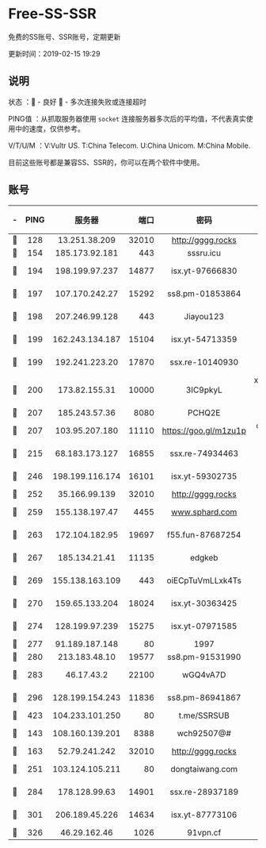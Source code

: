 # Free-SS-SSR

免费的SS账号、SSR账号，定期更新

更新时间：2019-02-15 19:29

## 说明

状态     ：🙂 - 良好 🙁 - 多次连接失败或连接超时

PING值   ：从抓取服务器使用 `socket` 连接服务器多次后的平均值，不代表真实使用中的速度，仅供参考。

V/T/U/M  ：V:Vultr US. T:China Telecom. U:China Unicom. M:China Mobile.

目前这些账号都是兼容SS、SSR的，你可以在两个软件中使用。

## 账号

|-|PING|服务器|端口|密码|加密方式|区域|V/T/U/M|
|:----:|:----:|:-----:|-----:|:----:|:----:|:----:|:----:|
|🙂|128|13.251.38.209|32010|http://gggg.rocks|chacha20|SG|9↑/10↑/9↑/9↑|
|🙂|154|185.173.92.181|443|sssru.icu|rc4-md5|RU|10↑/9↑/9↑/10↑|
|🙂|194|198.199.97.237|14877|isx.yt-97666830|aes-256-cfb|US|2↑/1↑/0↓/1↑|
|🙂|197|107.170.242.27|15292|ss8.pm-01853864|aes-256-cfb|US|10↑/10↑/10↑/10↑|
|🙂|198|207.246.99.128|443|Jiayou123|aes-256-cfb|US|9↑/10↑/10↑/10↑|
|🙂|199|162.243.134.187|15104|isx.yt-54713359|aes-256-cfb|US|2↑/1↑/0↓/1↑|
|🙂|199|192.241.223.20|17870|ssx.re-10140930|aes-256-cfb|US|10↑/10↑/10↑/10↑|
|🙂|200|173.82.155.31|10000|3IC9pkyL|xchacha20-ietf-poly1305|US|10↑/10↑/10↑/10↑|
|🙂|207|185.243.57.36|8080|PCHQ2E|rc4-md5|US|10↑/10↑/9↑/10↑|
|🙂|207|103.95.207.180|11110|https://goo.gl/m1zu1p|chacha20-ietf|US|10↑/10↑/10↑/10↑|
|🙂|215|68.183.173.127|16855|ssx.re-74934463|aes-256-cfb|US|10↑/10↑/10↑/10↑|
|🙂|246|198.199.116.174|16101|isx.yt-59302735|aes-256-cfb|US|2↑/1↑/0↓/1↑|
|🙂|252|35.166.99.139|32010|http://gggg.rocks|chacha20|US|8↑/7↑/8↑/7↑|
|🙂|259|155.138.197.47|4455|www.sphard.com|aes-256-cfb|US|9↑/10↑/9↑/9↑|
|🙂|263|172.104.182.95|19697|f55.fun-87687254|aes-256-cfb|SG|10↑/10↑/10↑/10↑|
|🙂|267|185.134.21.41|11135|edgkeb|aes-256-cfb|GB|10↑/10↑/10↑/10↑|
|🙂|269|155.138.163.109|443|oiECpTuVmLLxk4Ts|aes-256-cfb|US|6↑/10↑/10↑/10↑|
|🙂|270|159.65.133.204|18024|isx.yt-30363425|aes-256-cfb|SG|2↑/1↑/0↓/1↑|
|🙂|274|128.199.97.239|15275|isx.yt-07971585|aes-256-cfb|SG|2↑/1↑/0↓/1↑|
|🙂|277|91.189.187.148|80|1997|chacha20|US|10↑/10↑/10↑/10↑|
|🙂|280|213.183.48.10|19577|ss8.pm-91531990|rc4-md5|RU|10↑/10↑/10↑/10↑|
|🙂|283|46.17.43.2|22100|wGQ4vA7D|aes-256-gcm|RU|4↑/10↑/10↑/10↑|
|🙂|296|128.199.154.243|11836|ss8.pm-86941867|aes-256-cfb|SG|9↓/9↑/9↑/9↑|
|🙂|423|104.233.101.250|80|t.me/SSRSUB|rc4-md5|CA|10↑/10↑/10↑/10↑|
|🙂|143|108.160.139.201|8388|wch92507@#|aes-256-cfb|JP|9↑/10↑/10↑/10↑|
|🙂|163|52.79.241.242|32010|http://gggg.rocks|chacha20|KR|8↑/9↑/8↑/8↑|
|🙂|251|103.124.105.211|80|dongtaiwang.com|aes-256-cfb|US|10↑/10↑/10↑/10↑|
|🙂|284|178.128.99.63|14901|ssx.re-28937189|aes-256-cfb|SG|10↑/10↑/10↑/10↑|
|🙂|301|206.189.45.226|14634|isx.yt-87773106|aes-256-cfb|SG|2↑/1↑/0↓/1↑|
|🙂|326|46.29.162.46|1026|91vpn.cf|rc4-md5|RU|10↑/10↑/10↑/10↑|
